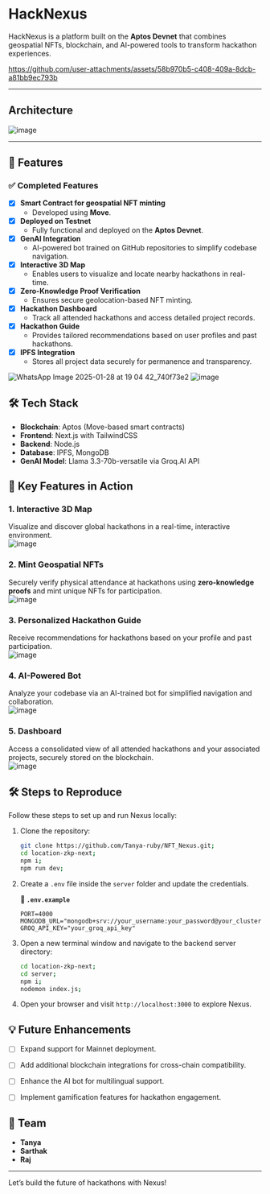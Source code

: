 # HackNexus  

HackNexus is a platform built on the **Aptos Devnet** that combines geospatial NFTs, blockchain, and AI-powered tools to transform hackathon experiences. 

https://github.com/user-attachments/assets/58b970b5-c408-409a-8dcb-a81bb9ec793b

---

## Architecture
![image](https://github.com/user-attachments/assets/4a3bc874-7b36-4299-85bf-5ad3ae6703c0)

---
## 🚀 Features  
### ✅ Completed Features  
- [x] **Smart Contract for geospatial NFT minting**  
  - Developed using **Move**.  
- [x] **Deployed on Testnet**  
  - Fully functional and deployed on the **Aptos Devnet**.  
- [x] **GenAI Integration**  
  - AI-powered bot trained on GitHub repositories to simplify codebase navigation.  
- [x] **Interactive 3D Map**  
  - Enables users to visualize and locate nearby hackathons in real-time.  
- [x] **Zero-Knowledge Proof Verification**  
  - Ensures secure geolocation-based NFT minting.  
- [x] **Hackathon Dashboard**  
  - Track all attended hackathons and access detailed project records.  
- [x] **Hackathon Guide**  
  - Provides tailored recommendations based on user profiles and past hackathons.  
- [x] **IPFS Integration**  
  - Stores all project data securely for permanence and transparency.
  
![WhatsApp Image 2025-01-28 at 19 04 42_740f73e2](https://github.com/user-attachments/assets/76e69268-d784-480c-996b-e013ffe32f7c)
![image](https://github.com/user-attachments/assets/4efc7c15-bf73-4466-807b-4d5958be51af)

## 🛠️ Tech Stack  
- **Blockchain**: Aptos (Move-based smart contracts)  
- **Frontend**: Next.js with TailwindCSS  
- **Backend**: Node.js 
- **Database**: IPFS, MongoDB
- **GenAI Model**: Llama 3.3-70b-versatile via Groq.AI API  

## 🌟 Key Features in Action  
### 1. **Interactive 3D Map**  
Visualize and discover global hackathons in a real-time, interactive environment.  
![image](https://github.com/user-attachments/assets/bf22e4ce-2361-4649-8f58-855b7a6a1345)

### 2. **Mint Geospatial NFTs**  
Securely verify physical attendance at hackathons using **zero-knowledge proofs** and mint unique NFTs for participation.  
![image](https://github.com/user-attachments/assets/4306960f-e719-4faa-bfa1-77886b1dcb79)

### 3. **Personalized Hackathon Guide**  
Receive recommendations for hackathons based on your profile and past participation.  
![image](https://github.com/user-attachments/assets/e84b764b-b93e-4f74-b2da-aca44ecc90af)

### 4. **AI-Powered Bot**  
Analyze your codebase via an AI-trained bot for simplified navigation and collaboration.  
![image](https://github.com/user-attachments/assets/307a7005-5cc2-4021-9f7b-d9eb9a3a0a11)

### 5. **Dashboard**  
Access a consolidated view of all attended hackathons and your associated projects, securely stored on the blockchain.  
![image](https://github.com/user-attachments/assets/66559cb5-5261-4f0e-9a75-cdaaa262bc80)


## 🛠️ Steps to Reproduce  

Follow these steps to set up and run Nexus locally:  

1. Clone the repository:  
   ```bash
   git clone https://github.com/Tanya-ruby/NFT_Nexus.git;
   cd location-zkp-next;
   npm i;
   npm run dev;
   ```  
2. Create a `.env` file inside the `server` folder and update the credentials.  

   **📄 `.env.example`**
   ```env
   PORT=4000
   MONGODB_URL="mongodb+srv://your_username:your_password@your_cluster.mongodb.net/your_db"
   GROQ_API_KEY="your_groq_api_key"
   ```
3. Open a new terminal window and navigate to the backend server directory:  
   ```bash
   cd location-zkp-next;
   cd server;
   npm i;
   nodemon index.js;
   ```  

4. Open your browser and visit `http://localhost:3000` to explore Nexus.  

## 💡 Future Enhancements  
- [ ] Expand support for Mainnet deployment.  
- [ ] Add additional blockchain integrations for cross-chain compatibility.  
- [ ] Enhance the AI bot for multilingual support.  
- [ ] Implement gamification features for hackathon engagement.  


## 👥 Team  
- **Tanya**
- **Sarthak**
- **Raj** 
---

Let’s build the future of hackathons with Nexus!   
